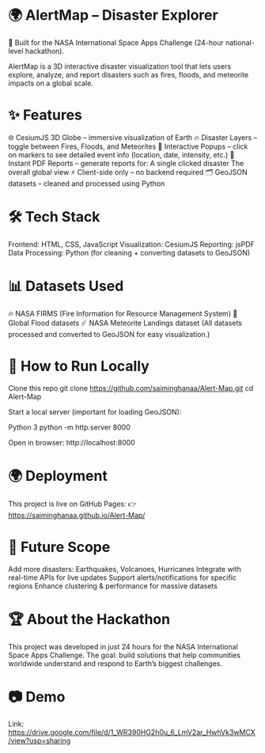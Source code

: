# 🌍 AlertMap – Disaster Explorer

🚀 Built for the NASA International Space Apps Challenge (24-hour national-level hackathon).

AlertMap is a 3D interactive disaster visualization tool that lets users explore, analyze, and report disasters such as fires, floods, and meteorite impacts on a global scale.


# ✨ Features

🌐 CesiumJS 3D Globe – immersive visualization of Earth
🔥 Disaster Layers – toggle between Fires, Floods, and Meteorites
📍 Interactive Popups – click on markers to see detailed event info (location, date, intensity, etc.)
📑 Instant PDF Reports – generate reports for:
  A single clicked disaster
  The overall global view
⚡ Client-side only – no backend required
🗂 GeoJSON datasets – cleaned and processed using Python


# 🛠 Tech Stack

Frontend: HTML, CSS, JavaScript
Visualization: CesiumJS
Reporting: jsPDF
Data Processing: Python (for cleaning + converting datasets to GeoJSON)


# 📊 Datasets Used

🔥 NASA FIRMS (Fire Information for Resource Management System)
🌊 Global Flood datasets
☄️ NASA Meteorite Landings dataset
(All datasets processed and converted to GeoJSON for easy visualization.)


# 🚀 How to Run Locally

Clone this repo
git clone https://github.com/saiminghanaa/Alert-Map.git
cd Alert-Map

Start a local server (important for loading GeoJSON):

Python 3
python -m http.server 8000

Open in browser:
http://localhost:8000


# 🌍 Deployment

This project is live on GitHub Pages:
👉 https://saiminghanaa.github.io/Alert-Map/


# 📌 Future Scope

Add more disasters: Earthquakes, Volcanoes, Hurricanes
Integrate with real-time APIs for live updates
Support alerts/notifications for specific regions
Enhance clustering & performance for massive datasets

# 🏆 About the Hackathon

This project was developed in just 24 hours for the NASA International Space Apps Challenge.
The goal: build solutions that help communities worldwide understand and respond to Earth’s biggest challenges.


# 📷 Demo

Link: https://drive.google.com/file/d/1_WR390HG2h0u_6_LmV2ar_HwhVk3wMCX/view?usp=sharing


